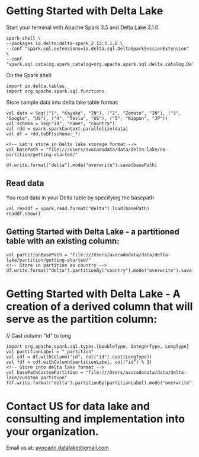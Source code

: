 # Getting Started with Delta Lake

Start your terminal with Apache Spark 3.5 and Delta Lake 3.1.0

```
spark-shell \
--packages io.delta:delta-spark_2.12:3.1.0 \
--conf "spark.sql.extensions=io.delta.sql.DeltaSparkSessionExtension" \
--conf "spark.sql.catalog.spark_catalog=org.apache.spark.sql.delta.catalog.DeltaCatalog"
```

On the Spark shell: 

```
import io.delta.tables._
import org.apache.spark.sql.functions.
```

Store sample data into delta lake table format: 

```
val data = Seq(("1", "Kayako", "IN"), ("2", "Zomato", "IN"), ("3", "Google", "US"), ("4", "Tesla", "US"), ("5", "Nippon", "JP"))
val schema = Seq("id", "name", "country")
val rdd = spark.sparkContext.parallelize(data)
val df = rdd.toDF(schema:_*)

<!-- Let's store in Delta lake storage format -->
val basePath = "file:///Users/avocadodata/data/delta-lake/no-partition/getting-started/"

df.write.format("delta").mode("overwrite").save(basePath)

```

## Read data
You read data in your Delta table by specifying the basepath

```
val readdf = spark.read.format("delta").load(basePath)
readdf.show()
```

## Getting Started with Delta Lake - a partitioned table with an existing column:

```
val partitionBasePath = "file:///Users/avocadodata/data/delta-lake/partition/getting-started/"
<!-- Store in partition as country -->
df.write.format("delta").partitionBy("country").mode("overwrite").save(partitionBasePath)

```

# Getting Started with Delta Lake - A creation of a derived column that will serve as the partition column:

<!-- Derive the partition column from exist column -->
<!-- Like you want to create only 100 (here I will create 3) partition based on the id -->
// Cast column "id" to long
```
import org.apache.spark.sql.types.{DoubleType, IntegerType, LongType}
val partitionLabel = "_partition"
val cdf = df.withColumn("id", col("id").cast(LongType))
val fdf = cdf.withColumn(partitionLabel, col("id") % 3)
<!-- Store into delta lake format -->
val basePathCustomPartition = "file:///Users/avocadodata/data/delta-lake/cusotom_partition"
fdf.write.format("delta").partitionBy(partitionLabel).mode("overwrite").save(basePathCustomPartition)
```

# Contact US for data lake and consulting and implementation into your organization.

Email us at: avocado.datalake@gmail.com
